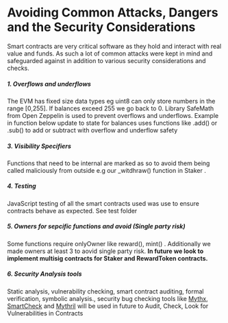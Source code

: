 # Avoiding Common Attacks, Dangers and the Security Considerations 

Smart contracts are very critical software as they hold and interact with real value and funds. As such a lot of common attacks were kept in mind and safeguarded against in addition to various security considerations and checks. 


##### 1. Overflows and underflows 
The EVM has fixed size data types eg uint8 can only store numbers in the range [0,255]. If balances exceed 255 we go back to 0. Library SafeMath from Open Zeppelin is used to prevent overflows and underflows. Example in function below update to state for balances uses functions like .add() or .sub() to add or subtract with overflow and underflow safety  

##### 3. Visibility Specifiers
Functions that need to be internal are marked as so to avoid them being called maliciously from outside e.g our _witdhraw() function in Staker .

##### 4. Testing
JavaScript testing of all the smart contracts used was use to ensure contracts behave as expected. 
See test folder 

##### 5. Owners for sepcific functions and avoid (Single party risk)
Some functions require onlyOwner like reward(), mint() . Additionally we made owners at least 3 to aovid single party risk. **In future we look to implement multisig contracts for Staker and RewardToken contracts.** 

##### 6. Security Analysis tools
Static analysis, vulnerability checking, smart contract auditing, formal verification, symbolic analysis., security bug checking tools like [Mythx](https://mythx.io/), [SmartCheck](https://tool.smartdec.net/) and [Mythril](https://github.com/ConsenSys/mythril) will be used in future to Audit, Check, Look for Vulnerabilities in Contracts
